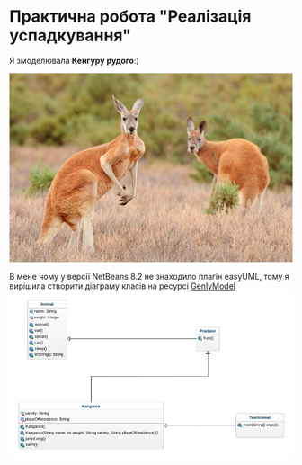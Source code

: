 # Практична робота "Реалізація успадкування"

Я змоделювала **Кенгуру рудого**:)


![alt-текст](https://github.com/ppc-ntu-khpi/java-inheritance-katushhiaa/blob/master/images/kangaroo.jpg "Red kangaroo")

В мене чому у версії NetBeans 8.2 не знаходило плагін easyUML, тому я вирішила створити діаграму класів на ресурсі [GenlyModel](https://www.genmymodel.com/)
![alt-текст](https://github.com/ppc-ntu-khpi/java-inheritance-katushhiaa/blob/master/images/class-diagram.png "Diagram")

